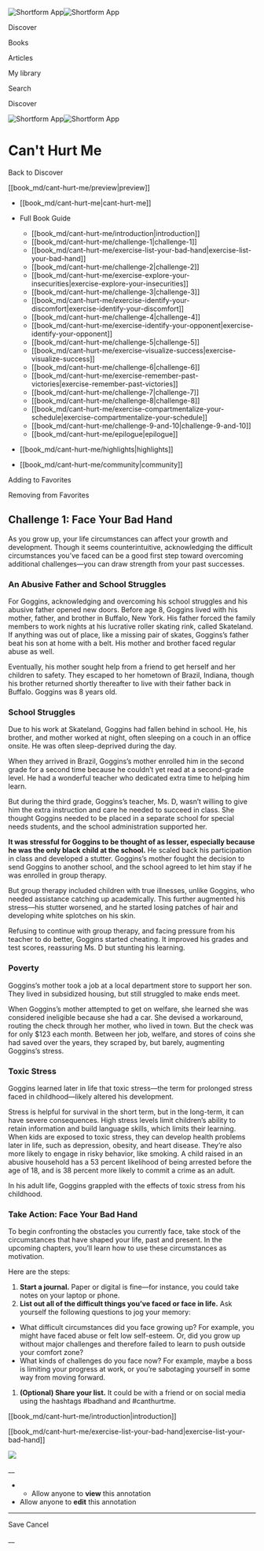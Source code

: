 ![Shortform App](/img/logo.36a2399e.svg)![Shortform App](/img/logo-dark.70c1b072.svg)

Discover

Books

Articles

My library

Search

Discover

![Shortform App](/img/logo.36a2399e.svg)![Shortform App](/img/logo-dark.70c1b072.svg)

# Can't Hurt Me

Back to Discover

[[book_md/cant-hurt-me/preview|preview]]

  * [[book_md/cant-hurt-me|cant-hurt-me]]
  * Full Book Guide

    * [[book_md/cant-hurt-me/introduction|introduction]]
    * [[book_md/cant-hurt-me/challenge-1|challenge-1]]
    * [[book_md/cant-hurt-me/exercise-list-your-bad-hand|exercise-list-your-bad-hand]]
    * [[book_md/cant-hurt-me/challenge-2|challenge-2]]
    * [[book_md/cant-hurt-me/exercise-explore-your-insecurities|exercise-explore-your-insecurities]]
    * [[book_md/cant-hurt-me/challenge-3|challenge-3]]
    * [[book_md/cant-hurt-me/exercise-identify-your-discomfort|exercise-identify-your-discomfort]]
    * [[book_md/cant-hurt-me/challenge-4|challenge-4]]
    * [[book_md/cant-hurt-me/exercise-identify-your-opponent|exercise-identify-your-opponent]]
    * [[book_md/cant-hurt-me/challenge-5|challenge-5]]
    * [[book_md/cant-hurt-me/exercise-visualize-success|exercise-visualize-success]]
    * [[book_md/cant-hurt-me/challenge-6|challenge-6]]
    * [[book_md/cant-hurt-me/exercise-remember-past-victories|exercise-remember-past-victories]]
    * [[book_md/cant-hurt-me/challenge-7|challenge-7]]
    * [[book_md/cant-hurt-me/challenge-8|challenge-8]]
    * [[book_md/cant-hurt-me/exercise-compartmentalize-your-schedule|exercise-compartmentalize-your-schedule]]
    * [[book_md/cant-hurt-me/challenge-9-and-10|challenge-9-and-10]]
    * [[book_md/cant-hurt-me/epilogue|epilogue]]
  * [[book_md/cant-hurt-me/highlights|highlights]]
  * [[book_md/cant-hurt-me/community|community]]



Adding to Favorites 

Removing from Favorites 

## Challenge 1: Face Your Bad Hand

As you grow up, your life circumstances can affect your growth and development. Though it seems counterintuitive, acknowledging the difficult circumstances you’ve faced can be a good first step toward overcoming additional challenges—you can draw strength from your past successes.

### An Abusive Father and School Struggles

For Goggins, acknowledging and overcoming his school struggles and his abusive father opened new doors. Before age 8, Goggins lived with his mother, father, and brother in Buffalo, New York. His father forced the family members to work nights at his lucrative roller skating rink, called Skateland. If anything was out of place, like a missing pair of skates, Goggins’s father beat his son at home with a belt. His mother and brother faced regular abuse as well.

Eventually, his mother sought help from a friend to get herself and her children to safety. They escaped to her hometown of Brazil, Indiana, though his brother returned shortly thereafter to live with their father back in Buffalo. Goggins was 8 years old.

### School Struggles

Due to his work at Skateland, Goggins had fallen behind in school. He, his brother, and mother worked at night, often sleeping on a couch in an office onsite. He was often sleep-deprived during the day.

When they arrived in Brazil, Goggins’s mother enrolled him in the second grade for a second time because he couldn’t yet read at a second-grade level. He had a wonderful teacher who dedicated extra time to helping him learn.

But during the third grade, Goggins’s teacher, Ms. D, wasn’t willing to give him the extra instruction and care he needed to succeed in class. She thought Goggins needed to be placed in a separate school for special needs students, and the school administration supported her.

**It was stressful for Goggins to be thought of as lesser, especially because he was the only black child at the school.** He scaled back his participation in class and developed a stutter. Goggins’s mother fought the decision to send Goggins to another school, and the school agreed to let him stay if he was enrolled in group therapy.

But group therapy included children with true illnesses, unlike Goggins, who needed assistance catching up academically. This further augmented his stress—his stutter worsened, and he started losing patches of hair and developing white splotches on his skin.

Refusing to continue with group therapy, and facing pressure from his teacher to do better, Goggins started cheating. It improved his grades and test scores, reassuring Ms. D but stunting his learning.

### Poverty

Goggins’s mother took a job at a local department store to support her son. They lived in subsidized housing, but still struggled to make ends meet.

When Goggins’s mother attempted to get on welfare, she learned she was considered ineligible because she had a car. She devised a workaround, routing the check through her mother, who lived in town. But the check was for only $123 each month. Between her job, welfare, and stores of coins she had saved over the years, they scraped by, but barely, augmenting Goggins’s stress.

### Toxic Stress

Goggins learned later in life that toxic stress—the term for prolonged stress faced in childhood—likely altered his development.

Stress is helpful for survival in the short term, but in the long-term, it can have severe consequences. High stress levels limit children’s ability to retain information and build language skills, which limits their learning. When kids are exposed to toxic stress, they can develop health problems later in life, such as depression, obesity, and heart disease. They’re also more likely to engage in risky behavior, like smoking. A child raised in an abusive household has a 53 percent likelihood of being arrested before the age of 18, and is 38 percent more likely to commit a crime as an adult.

In his adult life, Goggins grappled with the effects of toxic stress from his childhood.

### Take Action: Face Your Bad Hand

To begin confronting the obstacles you currently face, take stock of the circumstances that have shaped your life, past and present. In the upcoming chapters, you’ll learn how to use these circumstances as motivation.

Here are the steps:

  1. **Start a journal.** Paper or digital is fine—for instance, you could take notes on your laptop or phone.
  2. **List out all of the difficult things you’ve faced or face in life.** Ask yourself the following questions to jog your memory:


  * What difficult circumstances did you face growing up? For example, you might have faced abuse or felt low self-esteem. Or, did you grow up without major challenges and therefore failed to learn to push outside your comfort zone?
  * What kinds of challenges do you face now? For example, maybe a boss is limiting your progress at work, or you’re sabotaging yourself in some way from moving forward.


  1. **(Optional) Share your list.** It could be with a friend or on social media using the hashtags #badhand and #canthurtme. 



[[book_md/cant-hurt-me/introduction|introduction]]

[[book_md/cant-hurt-me/exercise-list-your-bad-hand|exercise-list-your-bad-hand]]

![](https://bat.bing.com/action/0?ti=56018282&Ver=2&mid=a921d803-72e2-46cd-8d6d-713a83bdb8f4&sid=49fff5b0636c11eeb9c611038afc8668&vid=4a005010636c11ee80c703d4c4a7acd5&vids=0&msclkid=N&pi=0&lg=en-US&sw=800&sh=600&sc=24&nwd=1&tl=Shortform%20%7C%20Book&p=https%3A%2F%2Fwww.shortform.com%2Fapp%2Fbook%2Fcant-hurt-me%2Fchallenge-1&r=&lt=413&evt=pageLoad&sv=1&rn=333015)

__

  *   * Allow anyone to **view** this annotation
  * Allow anyone to **edit** this annotation



* * *

Save Cancel

__



